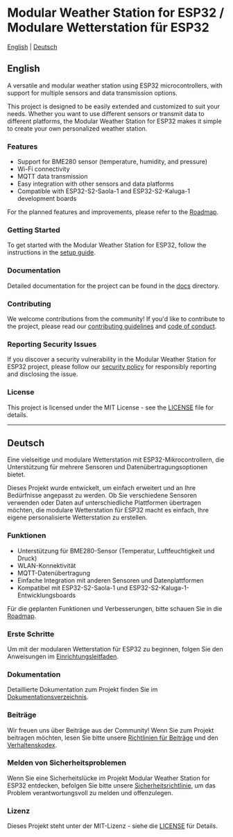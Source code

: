 # Modular Weather Station for ESP32 / Modulare Wetterstation für ESP32

[English](#english) | [Deutsch](#deutsch)

## English

A versatile and modular weather station using ESP32 microcontrollers, with support for multiple sensors and data transmission options.

This project is designed to be easily extended and customized to suit your needs. Whether you want to use different sensors or transmit data to different platforms, the Modular Weather Station for ESP32 makes it simple to create your own personalized weather station.

### Features

* Support for BME280 sensor (temperature, humidity, and pressure)
* Wi-Fi connectivity
* MQTT data transmission
* Easy integration with other sensors and data platforms
* Compatible with ESP32-S2-Saola-1 and ESP32-S2-Kaluga-1 development boards

For the planned features and improvements, please refer to the [Roadmap](ROADMAP.md).

### Getting Started

To get started with the Modular Weather Station for ESP32, follow the instructions in the [setup guide](SETUP.md).

### Documentation

Detailed documentation for the project can be found in the [docs](docs/) directory.

### Contributing

We welcome contributions from the community! If you'd like to contribute to the project, please read our [contributing guidelines](CONTRIBUTING.md) and [code of conduct](CODE_OF_CONDUCT.md).

### Reporting Security Issues

If you discover a security vulnerability in the Modular Weather Station for ESP32 project, please follow our [security policy](SECURITY.md) for responsibly reporting and disclosing the issue.

### License

This project is licensed under the MIT License - see the [LICENSE](LICENSE) file for details.

---

## Deutsch

Eine vielseitige und modulare Wetterstation mit ESP32-Mikrocontrollern, die Unterstützung für mehrere Sensoren und Datenübertragungsoptionen bietet.

Dieses Projekt wurde entwickelt, um einfach erweitert und an Ihre Bedürfnisse angepasst zu werden. Ob Sie verschiedene Sensoren verwenden oder Daten auf unterschiedliche Plattformen übertragen möchten, die modulare Wetterstation für ESP32 macht es einfach, Ihre eigene personalisierte Wetterstation zu erstellen.

### Funktionen

* Unterstützung für BME280-Sensor (Temperatur, Luftfeuchtigkeit und Druck)
* WLAN-Konnektivität
* MQTT-Datenübertragung
* Einfache Integration mit anderen Sensoren und Datenplattformen
* Kompatibel mit ESP32-S2-Saola-1 und ESP32-S2-Kaluga-1-Entwicklungsboards

Für die geplanten Funktionen und Verbesserungen, bitte schauen Sie in die [Roadmap](ROADMAP.md).

### Erste Schritte

Um mit der modularen Wetterstation für ESP32 zu beginnen, folgen Sie den Anweisungen im [Einrichtungsleitfaden](SETUP.md).

### Dokumentation

Detaillierte Dokumentation zum Projekt finden Sie im [Dokumentationsverzeichnis](docs/).

### Beiträge

Wir freuen uns über Beiträge aus der Community! Wenn Sie zum Projekt beitragen möchten, lesen Sie bitte unsere [Richtlinien für Beiträge](CONTRIBUTING.md) und den [Verhaltenskodex](CODE_OF_CONDUCT.md).

### Melden von Sicherheitsproblemen

Wenn Sie eine Sicherheitslücke im Projekt Modular Weather Station for ESP32 entdecken, befolgen Sie bitte unsere [Sicherheitsrichtlinie](SECURITY.md), um das Problem verantwortungsvoll zu melden und offenzulegen.

### Lizenz

Dieses Projekt steht unter der MIT-Lizenz - siehe die [LICENSE](LICENSE) für Details.

